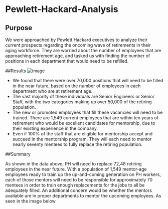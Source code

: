 # Pewlett-Hackard-Analysis

## Purpose
We were approached by Pewlett Hackard executives to analyze their current prospects regarding the oncoming wave of retirements in their aging workforce. They are worried about the number of employees that are approaching retirement age, and tasked us with finding the number of positions in each department that would need to be refilled. 

##Results
![image](https://user-images.githubusercontent.com/102758951/183269631-21be1175-e93a-40e1-99ab-6c271dc23848.png)
- We found that there were over 70,000 positions that will need to be filled in the near future, based on the number of employees in each department who are at retirement age. 
- The vast majority of these individuals are Senior Engineers or Senior Staff, with the two categories making up over 50,000 of the retiring population. 
- The new or promoted employees that fill these vacancies will need to be trained. There are 1,549 current employees that are within ten years of retirement who would be excellent candidates for mentorship, due to their existing experience in the company. 
- Even if 100% of the staff that are eligible for mentorship accept and succeed in the mentorship program, They will each need to mentor nearly seventy mentees to fully replace the retiring population.

##Summary

As shown in the data above, PH will need to replace 72,48 retiring employees in the near future. With a population of 1,549 mentor-age employees ready to train up the up-and-coming generation on PH workers, each of those mentors will need to be responsible for approximately 70 mentees in order to train enough replacements for the jobs to all be adequately filled.
An additional concern would be whether the mentors available are in proper departments to mentor the upcoming employees. As seen in the image below 
